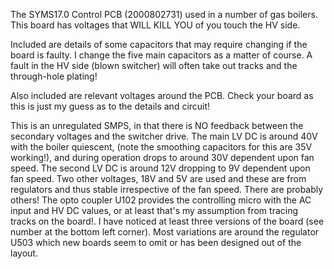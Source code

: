 The SYMS17.0 Control PCB (2000802731) used in a number of gas boilers.  This board has voltages that WILL KILL YOU of you touch the HV side.  

Included are details of some capacitors that may require changing if the board is faulty.  I change the five main capacitors as a matter of course.  A fault in the HV side (blown switcher) will often take out tracks and the through-hole plating!  

Also included are relevant voltages around the PCB.  Check your board as this is just my guess as to the details and circuit!  

This is an unregulated SMPS, in that there is NO feedback between the secondary voltages and the switcher drive.  The main LV DC is around 40V with the boiler quiescent, (note the smoothing capacitors for this are 35V working!), and during operation drops to around 30V dependent upon fan speed.  The second LV DC is around 12V dropping to 9V dependent upon fan speed.  Two other voltages, 18V and 5V are used and these are from regulators and thus stable irrespective of the fan speed.  There are probably others!  The opto coupler U102 provides the controlling micro with the AC input and HV DC values, or at least that's my assumption from tracing tracks on the board!.
I have noticed at least three versions of the board (see number at the bottom left corner). Most variations are around the regulator U503 which new boards seem to omit or has been designed out of the layout.  
